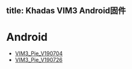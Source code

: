 title: Khadas VIM3 Android固件
---

# Android
* [VIM3_Pie_V190704](https://dl.khadas.com/Firmware/VIM3/Android/VIM3_Pie_V190704.7z)
* [VIM3_Pie_V190726](https://dl.khadas.com/Firmware/VIM3/Android/VIM3_Pie_V190726.7z)
